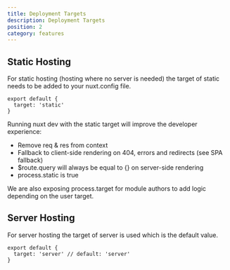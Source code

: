 ```yaml
---
title: Deployment Targets
description: Deployment Targets
position: 2
category: features
---
```


## Static Hosting

For static hosting (hosting where no server is needed) the target of static needs to be added to your nuxt.config file.

```js{}[nuxt.config.js]
export default {
  target: 'static'
}
```

Running nuxt dev with the static target will improve the developer experience:

- Remove req & res from context
- Fallback to client-side rendering on 404, errors and redirects (see SPA fallback)
- \$route.query will always be equal to {} on server-side rendering
- process.static is true

<base-alert type="info">
We are also exposing process.target for module authors to add logic depending on the user target.
</base-alert>

## Server Hosting

For server hosting the target of server is used which is the default value.

```js{}[nuxt.config.js]
export default {
  target: 'server' // default: 'server'
}
```
